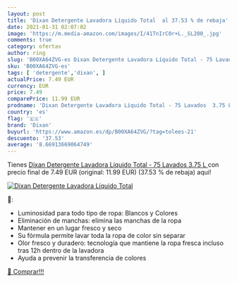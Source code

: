 ```yaml
---
layout: post
title: 'Dixan Detergente Lavadora Líquido Total  al 37.53 % de rebaja'
date: 2021-01-31 02:07:02
image: 'https://m.media-amazon.com/images/I/41TnIrC0r+L._SL200_.jpg'
comments: true
category: ofertas
author: ring
slug: 'B00XA64ZVG-es Dixan Detergente Lavadora Líquido Total - 75 Lavados 3.75 L'
sku: 'B00XA64ZVG-es'
tags: [ 'detergente','dixan', ]
actualPrice: 7.49 EUR
currency: EUR
price: 7.49
comparePrice: 11.99 EUR
prodname: 'Dixan Detergente Lavadora Líquido Total - 75 Lavados  3.75 L '
country: 'es'
flag: '🇪🇸'
brand: 'Dixan'
buyurl: 'https://www.amazon.es/dp/B00XA64ZVG/?tag=tolees-21'
descuento: '37.53'
average: '8.66913669064749'
---
```


Tienes [Dixan Detergente Lavadora Líquido Total - 75 Lavados  3.75 L ](https://www.amazon.es/dp/B00XA64ZVG/?tag=tolees-21) con precio final de  7.49 EUR (original: 11.99 EUR) (37.53 %  de rebaja) aqui!

[![Dixan Detergente Lavadora Líquido Total ](https://m.media-amazon.com/images/I/41TnIrC0r+L._SL200_.jpg)](https://www.amazon.es/dp/B00XA64ZVG/?tag=tolees-21)

🔎:

- Luminosidad para todo tipo de ropa: Blancos y Colores
- Eliminación de manchas: elimina las manchas de la ropa
- Mantener en un lugar fresco y seco
- Su fórmula permite lavar toda la ropa de color sin separar
- Olor fresco y duradero: tecnología que mantiene la ropa fresca incluso tras 12h dentro de la lavadora
- Ayuda a prevenir la transferencia de colores

[🛒 Comprar!!!](https://www.amazon.es/dp/B00XA64ZVG/?tag=tolees-21)
